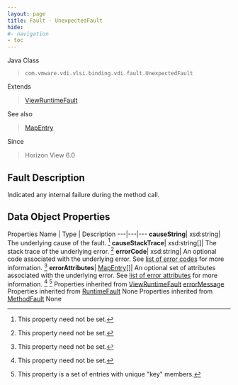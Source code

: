 ```yaml
---
layout: page
title: Fault - UnexpectedFault
hide:
#- navigation
- toc
---
```






Java Class
> `com.vmware.vdi.vlsi.binding.vdi.fault.UnexpectedFault`

Extends
> [ViewRuntimeFault](vdi.fault.ViewRuntimeFault.md)

See also
> [MapEntry](vdi.util.MapEntry.md)

Since
> Horizon View 6.0


## Fault Description

Indicated any internal failure during the method call.

## Data Object Properties
Properties
Name |  Type |  Description
---|---|---
**causeString**|  xsd:string|  The underlying cause of the fault. [^1]
**causeStackTrace**|  xsd:string[]|  The stack trace of the underlying error. [^1]
**errorCode**|  xsd:string|  An optional code associated with the underlying error. See [list of error codes](error-codes.md) for more information. [^1]
**errorAttributes**| [MapEntry[]](vdi.util.MapEntry.md)|  An optional set of attributes associated with the underlying error. See [list of error attributes](error-attributes.md) for more information. [^1] [^227]
Properties inherited from [ViewRuntimeFault](vdi.fault.ViewRuntimeFault.md)
[errorMessage](vdi.fault.ViewRuntimeFault.md#errorMessage)
Properties inherited from [RuntimeFault](vmodl.RuntimeFault.md)
None
Properties inherited from [MethodFault](vmodl.MethodFault.md)
None


 


[^1]: This property need not be set.
[^227]: This property is a set of entries with unique "key" members.